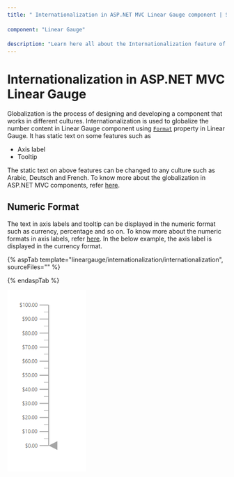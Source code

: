 ```yaml
---
title: " Internationalization in ASP.NET MVC Linear Gauge component | Syncfusion "

component: "Linear Gauge"

description: "Learn here all about the Internationalization feature of Syncfusion ASP.NET MVC Linear Gauge component and more."
---
```


# Internationalization in ASP.NET MVC Linear Gauge

Globalization is the process of designing and developing a component that works in different cultures. Internationalization is used to globalize the number content in Linear Gauge component using [`Format`](https://help.syncfusion.com/cr/aspnetmvc-js2/Syncfusion.EJ2.LinearGauge.LinearGauge.html#Syncfusion_EJ2_LinearGauge_LinearGauge_Format) property in Linear Gauge. It has static text on some features such as

* Axis label
* Tooltip

The static text on above features can be changed to any culture such as Arabic, Deutsch and French. To know more about the globalization in ASP.NET MVC components, refer [here](https://ej2.syncfusion.com/aspnetmvc/documentation/common/internationalization/).

## Numeric Format

The text in axis labels and tooltip can be displayed in the numeric format such as currency, percentage and so on. To know more about the numeric formats in axis labels, refer [here](axis/#displaying-numeric-format-in-labels). In the below example, the axis label is displayed in the currency format.

{% aspTab template="lineargauge/internationalization/internationalization", sourceFiles="" %}

{% endaspTab %}

![Linear Gauge with currency label format](images/custom-label.png)